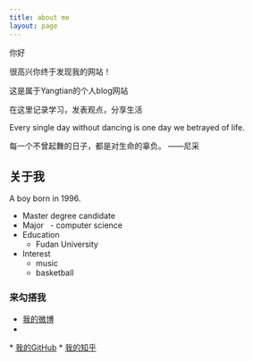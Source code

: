 ```yaml
---
title: about me
layout: page
---
```


 

 你好

 很高兴你终于发现我的网站！

 这是属于Yangtian的个人blog网站
 
 在这里记录学习，发表观点，分享生活
 
 Every single day without dancing is one day we betrayed of life.
  
 每一个不曾起舞的日子，都是对生命的辜负。                   ——尼采
  

 <h2>关于我</h2>
  
  A  boy born in 1996.
 
-  Master degree candidate
-  Major
   - computer science
-  Education
   - Fudan University
-  Interest
   - music
   - basketball


  <h3>来勾搭我</h3>

* <i class="fa fa-weibo"></i><a href="https://weibo.com/u/5393123005?refer_flag=1001030201_&is_hot=1" target="_blank" title="我的weibo">我的微博</a>
* <a href="/images/icon/wechat.jpg"  class="icon-button wechat">
  <i class="fab fa-weixin icon-wechat"></i>
  <span></span>
</a>
* <i class="fa fa-github"></i><a href="https://github.com/Yangtiancoder" target="_blank" title="Yangtian的github">我的GitHub</a>
* <i class="fa fa-search"></i><a href="https://www.zhihu.com/people/tian-yang-48-83/activities" target="_blank" title="我的知乎"> 我的知乎</a>




